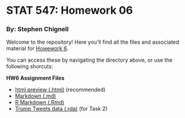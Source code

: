 # STAT 547: Homework 06
### By: Stephen Chignell


Welcome to the repository! Here you'll find all the files and associated material for [Howework 6](http://stat545.com/Classroom/assignments/hw06/hw06.html). 

You can access these by navigating the directory above, or use the following shorcuts:

**HW6 Assignment Files**

- [html preview (.html)](https://htmlpreview.github.io/?https://github.com/STAT545-UBC-students/hw06-schignel/blob/master/hw06-schignel.html) (recommended)
- [Markdown (.md)](https://github.com/STAT545-UBC-students/hw06-schignel/blob/master/hw06-schignel.md)
- [R Markdown (.Rmd)](https://github.com/STAT545-UBC-students/hw06-schignel/blob/master/hw06-schignel.Rmd)
- [Trump Tweets data (.rda)](https://github.com/STAT545-UBC-students/hw06-schignel/blob/master/trump_tweets_df.rda) (for Task 2)
